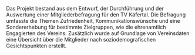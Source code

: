 Das Projekt bestand aus dem Entwurf, der Durchführung und der Auswertung einer Mitgliederbefragung für den TV Käfertal. Die Befragung umfasste die Themen Zufriedenheit, Kommunikationswünsche und eine Sondererhebung für bestimmte Zielgruppen, wie die ehrenamtlich Engagierten des Vereins. Zusätzlich wurde auf Grundlage von Vereinsdaten eine Übersicht über die Mitglieder nach soziodemografischen Gesichtspunkten erstellt.